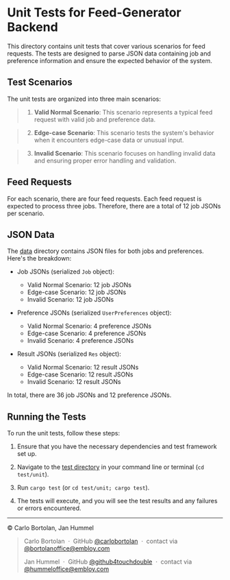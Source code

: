 # Unit Tests for Feed-Generator Backend

This directory contains unit tests that cover various scenarios for feed requests. The tests are designed to parse JSON
data containing job and preference information and ensure the expected behavior of the system.

## Test Scenarios

The unit tests are organized into three main scenarios:

> 1. **Valid Normal Scenario**: This scenario represents a typical feed request with valid job and preference data.

> 2. **Edge-case Scenario**: This scenario tests the system's behavior when it encounters edge-case data or unusual
     input.

> 3. **Invalid Scenario**: This scenario focuses on handling invalid data and ensuring proper error handling and
     validation.

## Feed Requests

For each scenario, there are four feed requests. Each feed request is expected to process three jobs. Therefore, there
are
a total of 12 job JSONs per scenario.

## JSON Data

The [data](../test/unit/data) directory contains JSON files for both jobs and preferences. Here's the breakdown:

- Job JSONs (serialized `Job` object):
    - Valid Normal Scenario: 12 job JSONs
    - Edge-case Scenario: 12 job JSONs
    - Invalid Scenario: 12 job JSONs

- Preference JSONs (serialized `UserPreferences` object):
    - Valid Normal Scenario: 4 preference JSONs
    - Edge-case Scenario: 4 preference JSONs
    - Invalid Scenario: 4 preference JSONs

- Result JSONs (serialized `Res` object):
    - Valid Normal Scenario: 12 result JSONs
    - Edge-case Scenario: 12 result JSONs
    - Invalid Scenario: 12 result JSONs

In total, there are 36 job JSONs and 12 preference JSONs.

## Running the Tests

To run the unit tests, follow these steps:

1. Ensure that you have the necessary dependencies and test framework set up.

2. Navigate to the [test directory](../test/unit) in your command line or terminal (`cd test/unit`).

3. Run `cargo test` (or `cd test/unit; cargo test`).

4. The tests will execute, and you will see the test results and any failures or errors encountered.

---
© Carlo Bortolan, Jan Hummel

> Carlo Bortolan &nbsp;&middot;&nbsp;
> GitHub [@carlobortolan](https://github.com/carlobortolan) &nbsp;&middot;&nbsp;
> contact via [@bortolanoffice@embloy.com](bortolanoffice@embloy.com)
>
> Jan Hummel &nbsp;&middot;&nbsp;
> GitHub [@github4touchdouble](https://github.com/github4touchdouble) &nbsp;&middot;&nbsp;
> contact via [@hummeloffice@embloy.com](hummeloffice@embloy.com)



